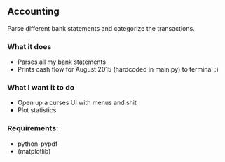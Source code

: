 ## Accounting

Parse different bank statements and categorize the transactions.

### What it does
* Parses all my bank statements
* Prints cash flow for August 2015 (hardcoded in main.py) to terminal :)

### What I want it to do
* Open up a curses UI with menus and shit
* Plot statistics

### Requirements:
* python-pypdf
* (matplotlib)